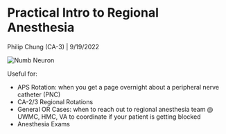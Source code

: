 # Practical Intro to Regional Anesthesia

Philip Chung (CA-3) | 9/19/2022

![Numb Neuron](numb_neuron_logo.jpg)

Useful for:

* APS Rotation: when you get a page overnight about a peripheral nerve catheter (PNC)
* CA-2/3 Regional Rotations
* General OR Cases: when to reach out to regional anesthesia team @ UWMC, HMC, VA to coordinate if your patient is getting blocked
* Anesthesia Exams

```{tableofcontents}
```
